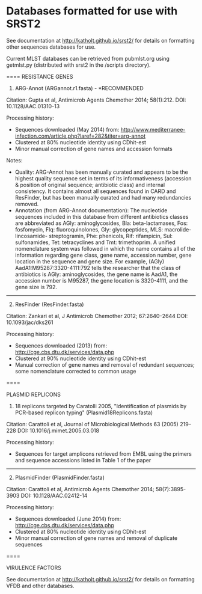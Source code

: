 Databases formatted for use with SRST2
====

See documentation at http://katholt.github.io/srst2/ for details on formatting other sequences databases for use.

Current MLST databases can be retrieved from pubmlst.org using getmlst.py (distributed with srst2 in the /scripts directory).

====
RESISTANCE GENES

1. ARG-Annot (ARGannot.r1.fasta) - *RECOMMENDED

Citation: Gupta et al, Antimicrob Agents Chemother 2014; 58(1):212. DOI: 10.1128/AAC.01310-13

Processing history: 
- Sequences downloaded (May 2014) from: http://www.mediterranee-infection.com/article.php?laref=282&titer=arg-annot
- Clustered at 80% nucleotide identity using CDhit-est
- Minor manual correction of gene names and accession formats

Notes:
- Quality: ARG-Annot has been manually curated and appears to be the highest quality sequence set in terms of its informativeness (accession & position of original sequence; antibiotic class) and internal consistency. It contains almost all sequences found in CARD and ResFinder, but has been manually curated and had many redundancies removed.
- Annotation (from ARG-Annot documentation): The nucleotide sequences included in this database from different antibiotics classes are abbreviated as AGly: aminoglycosides, Bla: beta-lactamases, Fos: fosfomycin, Flq: fluoroquinolones, Gly: glycopeptides, MLS: macrolide-lincosamide- streptogramin, Phe: phenicols, Rif: rifampicin, Sul: sulfonamides, Tet: tetracyclines and Tmt: trimethoprim. A unified nomenclature system was followed in which the name contains all of the information regarding gene class, gene name, accession number, gene location in the sequence and gene size. For example, (AGly) AadA1:M95287:3320-4111:792 tells the researcher that the class of antibiotics is AGly: aminoglycosides, the gene name is AadA1, the accession number is M95287, the gene location is 3320-4111, and the gene size is 792.

----------

2. ResFinder (ResFinder.fasta)

Citation: Zankari et al, J Antimicrob Chemother 2012; 67:2640–2644 DOI: 10.1093/jac/dks261

Processing history: 
- Sequences downloaded (2013) from: http://cge.cbs.dtu.dk/services/data.php
- Clustered at 90% nucleotide identity using CDhit-est
- Manual correction of gene names and removal of redundant sequences; some nomenclature corrected to common usage

====

PLASMID REPLICONS

1. 18 replicons targeted by Caratolli 2005, "Identification of plasmids by PCR-based replicon typing" (Plasmid18Replicons.fasta)

Citation: Carattoli et al, Journal of Microbiological Methods 63 (2005) 219–228 DOI: 10.1016/j.mimet.2005.03.018

Processing history:
- Sequences for target amplicons retrieved from EMBL using the primers and sequence accessions listed in Table 1 of the paper

----------

2. PlasmidFinder (PlasmidFinder.fasta)

Citation: Carattoli et al, Antimicrob Agents Chemother 2014; 58(7):3895-3903 DOI: 10.1128/AAC.02412-14

Processing history: 
- Sequences downloaded (June 2014) from: http://cge.cbs.dtu.dk/services/data.php
- Clustered at 80% nucleotide identity using CDhit-est
- Minor manual correction of gene names and removal of duplicate sequences

====

VIRULENCE FACTORS

See documentation at http://katholt.github.io/srst2/ for details on formatting VFDB and other databases.